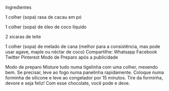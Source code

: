 Ingredientes

1 colher (sopa) rasa de cacau em pó

1 colher (sopa) de óleo de coco líquido

2 xícaras de leite

1 colher (sopa) de melado de cana (melhor para a consistência, mas pode usar agave, maple ou néctar de coco)
Compartilhe: Whatsapp Facebook Twitter Pinterest
Modo de Preparo após a publicidade

Modo de preparo
Misture tudo numa tigelinha com uma colher, mexendo bem. Se precisar, leve ao fogo numa panelinha rapidamente.
Coloque numa forminha de silicone e leve ao congelador por 15 minutos.
Tire da forminha, devore e seja feliz! Com esse chocolate, você pode e deve.
